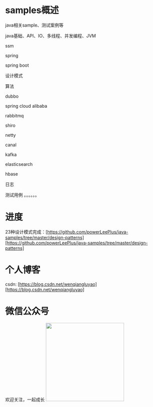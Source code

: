 # samples概述
java相关sample、测试案例等

java基础、API、IO、多线程、并发编程、JVM

ssm

spring

spring boot

设计模式

算法

dubbo

spring cloud alibaba

rabbitmq

shiro

netty

canal

kafka

elasticsearch

hbase

日志

测试用例
。。。。。。

# 进度
23种设计模式完成：[https://github.com/powerLeePlus/java-samples/tree/master/design-patterns][https://github.com/powerLeePlus/java-samples/tree/master/design-patterns]

# 个人博客
csdn: [https://blog.csdn.net/wenqiangluyao][https://blog.csdn.net/wenqiangluyao]

# 微信公众号
欢迎关注，一起成长
<img src="https://github.com/powerLeePlus/java-samples/blob/master/.README_images/51969fb7.png" alt="" width="250"/>

[https://blog.csdn.net/wenqiangluyao]: https://blog.csdn.net/wenqiangluyao

[https://github.com/powerLeePlus/java-samples/tree/master/design-patterns]: https://github.com/powerLeePlus/java-samples/tree/master/design-patterns
